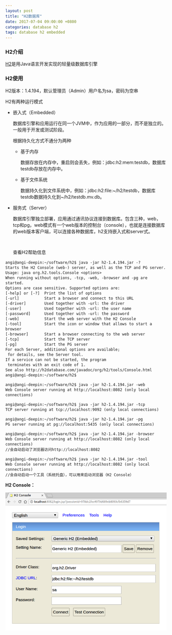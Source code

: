 ```yaml
---
layout: post
title: "H2数据库"
date: 2017-07-04 09:00:00 +0800
categories: database h2
tags: database h2 embedded
---
```


### H2介绍

[H2](http://www.h2database.com)是用Java语言开发实现的轻量级数据库引擎

### H2使用



H2版本：1.4.194，默认管理员（Admin）用户名为sa，密码为空串

H2有两种运行模式

- 嵌入式（Embedded）

  数据库引擎和应用运行在同一个JVM中，作为应用的一部分，而不是独立的。一般用于开发或测试阶段。

  根据持久化方式不通分为两种

  - 基于内存

    数据存放在内存中，重启则会丢失，例如：jdbc:h2:mem:testdb，数据库testdb存放在内存中。

  - 基于文件系统

    数据持久化到文件系统中，例如：jdbc:h2:file:~/h2/testdb，数据库testdb数据持久化到~/h2/testdb.mv.db。

- 服务式（Server）

  数据库引擎独立部署，应用通过通讯协议连接到数据库。包含三种，web，tcp和pg，web模式有一个web版本的控制台（console），也就是连接数据库的web版本客户端，可以连接各种数据库，h2支持嵌入式和server式。

  ​

  查看H2帮助信息

```
angi@angi-deepin:~/software/h2$ java -jar h2-1.4.194.jar -?
Starts the H2 Console (web-) server, as well as the TCP and PG server.
Usage: java org.h2.tools.Console <options>
When running without options, -tcp, -web, -browser and -pg are started.
Options are case sensitive. Supported options are:
[-help] or [-?]  Print the list of options
[-url]           Start a browser and connect to this URL
[-driver]        Used together with -url: the driver
[-user]          Used together with -url: the user name
[-password]      Used together with -url: the password
[-web]           Start the web server with the H2 Console
[-tool]          Start the icon or window that allows to start a browser
[-browser]       Start a browser connecting to the web server
[-tcp]           Start the TCP server
[-pg]            Start the PG server
For each Server, additional options are available;
 for details, see the Server tool.
If a service can not be started, the program
 terminates with an exit code of 1.
See also http://h2database.com/javadoc/org/h2/tools/Console.html
angi@angi-deepin:~/software/h2$
```



```
angi@angi-deepin:~/software/h2$ java -jar h2-1.4.194.jar -web
Web Console server running at http://localhost:8082 (only local connections)
```



```
angi@angi-deepin:~/software/h2$ java -jar h2-1.4.194.jar -tcp
TCP server running at tcp://localhost:9092 (only local connections)
```



```
angi@angi-deepin:~/software/h2$ java -jar h2-1.4.194.jar -pg
PG server running at pg://localhost:5435 (only local connections)
```



```
angi@angi-deepin:~/software/h2$ java -jar h2-1.4.194.jar -browser
Web Console server running at http://localhost:8082 (only local connections)
//会自动启动了浏览器访问http://localhost:8082
```



```
angi@angi-deepin:~/software/h2$ java -jar h2-1.4.194.jar -tool
Web Console server running at http://localhost:8082 (only local connections)
//会自动启动一个工具（系统托盘），可以用来启动浏览器（H2 Console）
```

**H2 Console：**

![H2 Console](/media/images/h2-console.png)